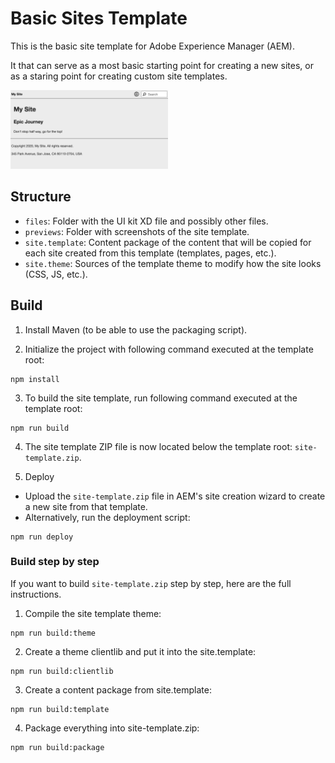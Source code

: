 # Basic Sites Template

This is the basic site template for Adobe Experience Manager (AEM).

It that can serve as a most basic starting point for creating a new sites, or as a staring point for creating custom site templates.

<img src="previews/site.png?raw=true" alt="Basic site preview" width="50%">

## Structure

* `files`: Folder with the UI kit XD file and possibly other files.
* `previews`: Folder with screenshots of the site template.
* `site.template`: Content package of the content that will be copied for each site created from this template (templates, pages, etc.).
* `site.theme`: Sources of the template theme to modify how the site looks (CSS, JS, etc.).

## Build

1. Install Maven (to be able to use the packaging script).

2. Initialize the project with following command executed at the template root:

```
npm install
```

3. To build the site template, run following command executed at the template root:

```
npm run build
```

4. The site template ZIP file is now located below the template root: `site-template.zip`.

5. Deploy
  * Upload the `site-template.zip` file in AEM's site creation wizard to create a new site from that template.
  * Alternatively, run the deployment script:

```
npm run deploy
```

### Build step by step

If you want to build `site-template.zip` step by step, here are the full instructions.

1. Compile the site template theme:

```
npm run build:theme
```

2. Create a theme clientlib and put it into the site.template:

```
npm run build:clientlib
```

3. Create a content package from site.template:

```
npm run build:template
```

4. Package everything into site-template.zip:

```
npm run build:package
```
